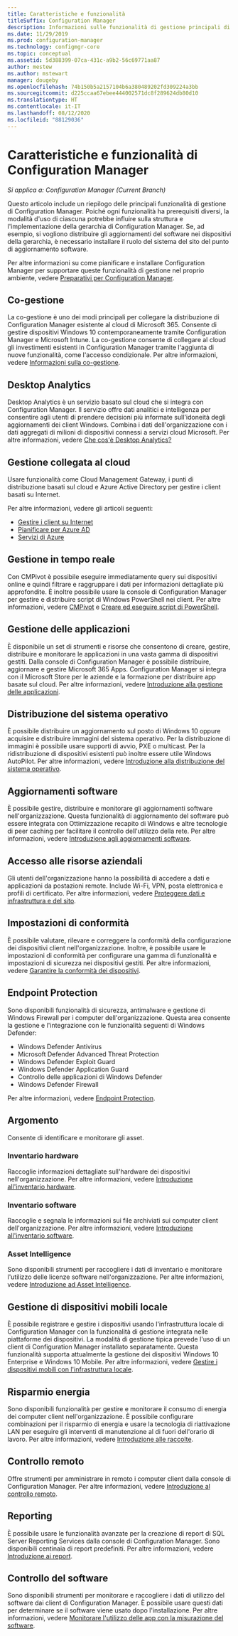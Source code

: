 ```yaml
---
title: Caratteristiche e funzionalità
titleSuffix: Configuration Manager
description: Informazioni sulle funzionalità di gestione principali di Configuration Manager.
ms.date: 11/29/2019
ms.prod: configuration-manager
ms.technology: configmgr-core
ms.topic: conceptual
ms.assetid: 5d388399-07ca-431c-a9b2-56c69771aa87
author: mestew
ms.author: mstewart
manager: dougeby
ms.openlocfilehash: 74b150b5a2157104b6a380489202fd309224a3bb
ms.sourcegitcommit: d225ccaa67ebee444002571dc8f289624db80d10
ms.translationtype: HT
ms.contentlocale: it-IT
ms.lasthandoff: 08/12/2020
ms.locfileid: "88129036"
---
```

# <a name="features-and-capabilities-of-configuration-manager"></a>Caratteristiche e funzionalità di Configuration Manager

*Si applica a: Configuration Manager (Current Branch)*

Questo articolo include un riepilogo delle principali funzionalità di gestione di Configuration Manager. Poiché ogni funzionalità ha prerequisiti diversi, la modalità d'uso di ciascuna potrebbe influire sulla struttura e l'implementazione della gerarchia di Configuration Manager. Se, ad esempio, si vogliono distribuire gli aggiornamenti del software nei dispositivi della gerarchia, è necessario installare il ruolo del sistema del sito del punto di aggiornamento software.  

Per altre informazioni su come pianificare e installare Configuration Manager per supportare queste funzionalità di gestione nel proprio ambiente, vedere [Preparativi per Configuration Manager](../get-ready.md).  

## <a name="co-management"></a>Co-gestione

La co-gestione è uno dei modi principali per collegare la distribuzione di Configuration Manager esistente al cloud di Microsoft 365. Consente di gestire dispositivi Windows 10 contemporaneamente tramite Configuration Manager e Microsoft Intune. La co-gestione consente di collegare al cloud gli investimenti esistenti in Configuration Manager tramite l'aggiunta di nuove funzionalità, come l'accesso condizionale. Per altre informazioni, vedere [Informazioni sulla co-gestione](../../../comanage/overview.md).

## <a name="desktop-analytics"></a>Desktop Analytics

Desktop Analytics è un servizio basato sul cloud che si integra con Configuration Manager. Il servizio offre dati analitici e intelligenza per consentire agli utenti di prendere decisioni più informate sull'idoneità degli aggiornamenti dei client Windows. Combina i dati dell'organizzazione con i dati aggregati di milioni di dispositivi connessi a servizi cloud Microsoft. Per altre informazioni, vedere [Che cos'è Desktop Analytics?](../../../desktop-analytics/overview.md)

## <a name="cloud-attached-management"></a>Gestione collegata al cloud

Usare funzionalità come Cloud Management Gateway, i punti di distribuzione basati sul cloud e Azure Active Directory per gestire i client basati su Internet.

Per altre informazioni, vedere gli articoli seguenti:

- [Gestire i client su Internet](../../clients/manage/manage-clients-internet.md)
- [Pianificare per Azure AD](../security/plan-for-security.md#bkmk_planazuread)
- [Servizi di Azure](../../servers/deploy/configure/azure-services-wizard.md)

## <a name="real-time-management"></a>Gestione in tempo reale

Con CMPivot è possibile eseguire immediatamente query sui dispositivi online e quindi filtrare e raggruppare i dati per informazioni dettagliate più approfondite. È inoltre possibile usare la console di Configuration Manager per gestire e distribuire script di Windows PowerShell nei client. Per altre informazioni, vedere [CMPivot](../../servers/manage/cmpivot.md) e [Creare ed eseguire script di PowerShell](../../../apps/deploy-use/create-deploy-scripts.md).

## <a name="application-management"></a>Gestione delle applicazioni

È disponibile un set di strumenti e risorse che consentono di creare, gestire, distribuire e monitorare le applicazioni in una vasta gamma di dispositivi gestiti. Dalla console di Configuration Manager è possibile distribuire, aggiornare e gestire Microsoft 365 Apps. Configuration Manager si integra con il Microsoft Store per le aziende e la formazione per distribuire app basate sul cloud. Per altre informazioni, vedere [Introduzione alla gestione delle applicazioni](../../../apps/understand/introduction-to-application-management.md).

## <a name="os-deployment"></a>Distribuzione del sistema operativo

È possibile distribuire un aggiornamento sul posto di Windows 10 oppure acquisire e distribuire immagini del sistema operativo. Per la distribuzione di immagini è possibile usare supporti di avvio, PXE o multicast. Per la ridistribuzione di dispositivi esistenti può inoltre essere utile Windows AutoPilot. Per altre informazioni, vedere [Introduzione alla distribuzione del sistema operativo](../../../osd/understand/introduction-to-operating-system-deployment.md).  

## <a name="software-updates"></a>Aggiornamenti software

È possibile gestire, distribuire e monitorare gli aggiornamenti software nell'organizzazione. Questa funzionalità di aggiornamento del software può essere integrata con Ottimizzazione recapito di Windows e altre tecnologie di peer caching per facilitare il controllo dell'utilizzo della rete. Per altre informazioni, vedere [Introduzione agli aggiornamenti software](../../../sum/understand/software-updates-introduction.md).  

## <a name="company-resource-access"></a>Accesso alle risorse aziendali

Gli utenti dell'organizzazione hanno la possibilità di accedere a dati e applicazioni da postazioni remote. Include Wi-Fi, VPN, posta elettronica e profili di certificato. Per altre informazioni, vedere [Proteggere dati e infrastruttura e del sito](../../../protect/understand/protect-data-and-site-infrastructure.md).

## <a name="compliance-settings"></a>Impostazioni di conformità

È possibile valutare, rilevare e correggere la conformità della configurazione dei dispositivi client nell'organizzazione. Inoltre, è possibile usare le impostazioni di conformità per configurare una gamma di funzionalità e impostazioni di sicurezza nei dispositivi gestiti. Per altre informazioni, vedere [Garantire la conformità dei dispositivi](../../../compliance/understand/ensure-device-compliance.md).  

## <a name="endpoint-protection"></a>Endpoint Protection

Sono disponibili funzionalità di sicurezza, antimalware e gestione di Windows Firewall per i computer dell'organizzazione. Questa area consente la gestione e l'integrazione con le funzionalità seguenti di Windows Defender:

- Windows Defender Antivirus
- Microsoft Defender Advanced Threat Protection
- Windows Defender Exploit Guard
- Windows Defender Application Guard
- Controllo delle applicazioni di Windows Defender
- Windows Defender Firewall

Per altre informazioni, vedere [Endpoint Protection](../../../protect/deploy-use/endpoint-protection.md).  

## <a name="inventory"></a>Argomento

Consente di identificare e monitorare gli asset.

### <a name="hardware-inventory"></a>Inventario hardware

Raccoglie informazioni dettagliate sull'hardware dei dispositivi nell'organizzazione. Per altre informazioni, vedere [Introduzione all'inventario hardware](../../clients/manage/inventory/introduction-to-hardware-inventory.md).  

### <a name="software-inventory"></a>Inventario software

Raccoglie e segnala le informazioni sui file archiviati sui computer client dell'organizzazione. Per altre informazioni, vedere [Introduzione all'inventario software](../../clients/manage/inventory/introduction-to-software-inventory.md).  

### <a name="asset-intelligence"></a>Asset Intelligence

Sono disponibili strumenti per raccogliere i dati di inventario e monitorare l'utilizzo delle licenze software nell'organizzazione. Per altre informazioni, vedere [Introduzione ad Asset Intelligence](../../clients/manage/asset-intelligence/introduction-to-asset-intelligence.md).  

## <a name="on-premises-mobile-device-management"></a>Gestione di dispositivi mobili locale

È possibile registrare e gestire i dispositivi usando l'infrastruttura locale di Configuration Manager con la funzionalità di gestione integrata nelle piattaforme dei dispositivi. La modalità di gestione tipica prevede l'uso di un client di Configuration Manager installato separatamente. Questa funzionalità supporta attualmente la gestione dei dispositivi Windows 10 Enterprise e Windows 10 Mobile. Per altre informazioni, vedere [Gestire i dispositivi mobili con l'infrastruttura locale](../../../mdm/understand/manage-mobile-devices-with-on-premises-infrastructure.md).  

## <a name="power-management"></a>Risparmio energia

Sono disponibili funzionalità per gestire e monitorare il consumo di energia dei computer client nell'organizzazione. È possibile configurare combinazioni per il risparmio di energia e usare la tecnologia di riattivazione LAN per eseguire gli interventi di manutenzione al di fuori dell'orario di lavoro. Per altre informazioni, vedere [Introduzione alle raccolte](../../clients/manage/power/introduction-to-power-management.md).  

## <a name="remote-control"></a>Controllo remoto

Offre strumenti per amministrare in remoto i computer client dalla console di Configuration Manager. Per altre informazioni, vedere [Introduzione al controllo remoto](../../clients/manage/remote-control/introduction-to-remote-control.md).  

## <a name="reporting"></a>Reporting

È possibile usare le funzionalità avanzate per la creazione di report di SQL Server Reporting Services dalla console di Configuration Manager. Sono disponibili centinaia di report predefiniti. Per altre informazioni, vedere [Introduzione ai report](../../servers/manage/introduction-to-reporting.md).  

## <a name="software-metering"></a>Controllo del software

Sono disponibili strumenti per monitorare e raccogliere i dati di utilizzo del software dai client di Configuration Manager. È possibile usare questi dati per determinare se il software viene usato dopo l'installazione. Per altre informazioni, vedere [Monitorare l'utilizzo delle app con la misurazione del software](../../../apps/deploy-use/monitor-app-usage-with-software-metering.md).  
